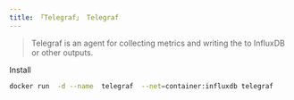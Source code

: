 ```yaml
---
title: 「Telegraf」 Telegraf 
---
```


> Telegraf is an agent for collecting metrics and writing the to InfluxDB or other outputs.

Install 

```sh
docker run  -d --name  telegraf  --net=container:influxdb telegraf
```

